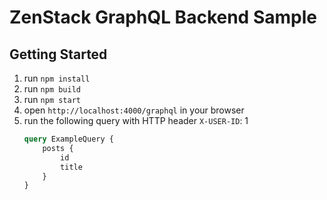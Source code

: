 # ZenStack GraphQL Backend Sample

## Getting Started

1. run `npm install`
2. run `npm build`
3. run `npm start`
4. open `http://localhost:4000/graphql` in your browser
5. run the following query with HTTP header `X-USER-ID`: 1
    ```graphql
    query ExampleQuery {
        posts {
            id
            title
        }
    }
    ```
